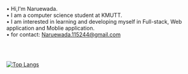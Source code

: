 
• Hi,I'm Naruewada.<br>
• I am a computer science student at KMUTT.<br>
•  I am interested in learning and developing myself in Full-stack, Web application and Moblie application.<br>
• for contact: Naruewada.115244@gmail.com<br><br>

<br/>

[![Top Langs](https://github-readme-stats.vercel.app/api/top-langs/?username=naruewada&layout=compact&theme=dark)](https://github.com/anuraghazra/github-readme-stats)
<!--
**naruewada/naruewada** is a ✨ _special_ ✨ repository because its `README.md` (this file) appears on your GitHub profile.

Here are some ideas to get you started:

- 🔭 I’m currently working on ...
- 🌱 I’m currently learning ...
- 👯 I’m looking to collaborate on ...
- 🤔 I’m looking for help with ...
- 💬 Ask me about ...
- 📫 How to reach me: ...
- 😄 Pronouns: ...
- ⚡ Fun fact: ...
-->
